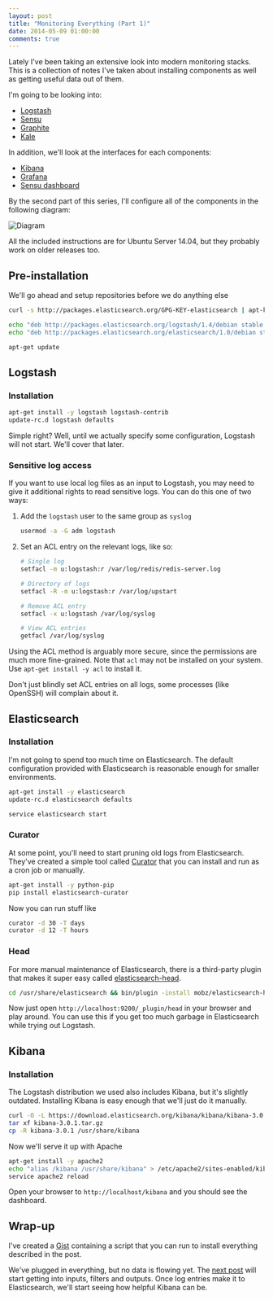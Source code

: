 ```yaml
---
layout: post
title: "Monitoring Everything (Part 1)"
date: 2014-05-09 01:00:00
comments: true
---
```


Lately I've been taking an extensive look into modern monitoring stacks. This is a collection of notes I've taken about installing components as well as getting useful data out of them.

I'm going to be looking into:

- [Logstash](http://logstash.net/)
- [Sensu](http://sensuapp.org/)
- [Graphite](http://graphite.readthedocs.org/en/latest/)
- [Kale](http://codeascraft.com/2013/06/11/introducing-kale/)

In addition, we'll look at the interfaces for each components:

- [Kibana](http://www.elasticsearch.org/overview/kibana/)
- [Grafana](http://grafana.org/)
- [Sensu dashboard](https://github.com/sensu/sensu-dashboard)

By the second part of this series, I'll configure all of the components in the following diagram:

![Diagram](http://i.imgur.com/8iyv9g1.png)

All the included instructions are for Ubuntu Server 14.04, but they probably work on older releases too.

## Pre-installation

We'll go ahead and setup repositories before we do anything else

```sh
curl -s http://packages.elasticsearch.org/GPG-KEY-elasticsearch | apt-key add -

echo "deb http://packages.elasticsearch.org/logstash/1.4/debian stable main" > /etc/apt/sources.list.d/logstash.list
echo "deb http://packages.elasticsearch.org/elasticsearch/1.0/debian stable main" > /etc/apt/sources.list.d/elasticsearch.list

apt-get update
```

## Logstash

### Installation

```sh
apt-get install -y logstash logstash-contrib
update-rc.d logstash defaults
```

Simple right? Well, until we actually specify some configuration, Logstash will not start. We'll cover that later.

### Sensitive log access

If you want to use local log files as an input to Logstash, you may need to give it additional rights to read sensitive logs. You can do this one of two ways:

1. Add the `logstash` user to the same group as `syslog`

    ```sh
    usermod -a -G adm logstash
    ```

2. Set an ACL entry on the relevant logs, like so:

    ```sh
    # Single log
    setfacl -m u:logstash:r /var/log/redis/redis-server.log

    # Directory of logs
    setfacl -R -m u:logstash:r /var/log/upstart

    # Remove ACL entry
    setfacl -x u:logstash /var/log/syslog

    # View ACL entries
    getfacl /var/log/syslog
    ```

Using the ACL method is arguably more secure, since the permissions are much more fine-grained. Note that `acl` may not be installed on your system. Use `apt-get install -y acl` to install it.

<div class="alert alert-warning">
  Don't just blindly set ACL entries on all logs, some processes (like OpenSSH) will complain about it.
</div>

## Elasticsearch

### Installation

I'm not going to spend too much time on Elasticsearch. The default configuration provided with Elasticsearch is reasonable enough for smaller environments.

```sh
apt-get install -y elasticsearch
update-rc.d elasticsearch defaults

service elasticsearch start
```

### Curator

At some point, you'll need to start pruning old logs from Elasticsearch. They've created a simple tool called [Curator](https://github.com/elasticsearch/curator) that you can install and run as a cron job or manually.

```sh
apt-get install -y python-pip
pip install elasticsearch-curator
```

Now you can run stuff like

```sh
curator -d 30 -T days
curator -d 12 -T hours
```

### Head

For more manual maintenance of Elasticsearch, there is a third-party plugin that makes it super easy called [elasticsearch-head](https://github.com/mobz/elasticsearch-head).

```sh
cd /usr/share/elasticsearch && bin/plugin -install mobz/elasticsearch-head
```

Now just open `http://localhost:9200/_plugin/head` in your browser and play around. You can use this if you get too much garbage in Elasticsearch while trying out Logstash.

## Kibana

### Installation

The Logstash distribution we used also includes Kibana, but it's slightly outdated. Installing Kibana is easy enough that we'll just do it manually.

```sh
curl -O -L https://download.elasticsearch.org/kibana/kibana/kibana-3.0.1.tar.gz
tar xf kibana-3.0.1.tar.gz
cp -R kibana-3.0.1 /usr/share/kibana
```

Now we'll serve it up with Apache

```sh
apt-get install -y apache2
echo "alias /kibana /usr/share/kibana" > /etc/apache2/sites-enabled/kibana.conf
service apache2 reload
```

Open your browser to `http://localhost/kibana` and you should see the dashboard.

## Wrap-up

I've created a [Gist](https://gist.github.com/ianunruh/1aa741d134d1f6210383) containing a script that you can run to install everything described in the post.

We've plugged in everything, but no data is flowing yet. The [next post](/2014/05/monitor-everything-part-2.html) will start getting into inputs, filters and outputs. Once log entries make it to Elasticsearch, we'll start seeing how helpful Kibana can be.
